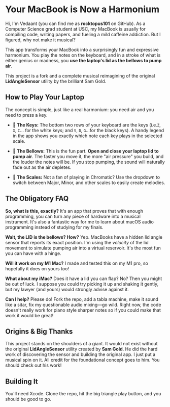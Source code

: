 # Your MacBook is Now a Harmonium

Hi, I'm Vedaant (you can find me as **rocktopus101** on GitHub). As a Computer Science grad student at USC, my MacBook is usually for compiling code, writing papers, and fueling a mild caffeine addiction. But I figured, why not make it musical?

This app transforms your MacBook into a surprisingly fun and expressive harmonium. You play the notes on the keyboard, and in a stroke of what is either genius or madness, you **use the laptop's lid as the bellows to pump air**.

This project is a fork and a complete musical reimagining of the original **LidAngleSensor** utility by the brilliant Sam Gold.

## How to Play Your Laptop

The concept is simple, just like a real harmonium: you need air and you need to press a key.

* **🎹 The Keys:** The bottom two rows of your keyboard are the keys (i.e.`Z`, `X`, `C`... for the white keys; and `S`, `D`, `G`...for the black keys). A handy legend in the app shows you exactly which note each key plays in the selected scale.

* **💨 The Bellows:** This is the fun part. **Open and close your laptop lid to pump air**. The faster you move it, the more "air pressure" you build, and the louder the notes will be. If you stop pumping, the sound will naturally fade out as the air depletes.

* **🎼 The Scales:** Not a fan of playing in Chromatic? Use the dropdown to switch between Major, Minor, and other scales to easily create melodies.

## The Obligatory FAQ

**So, what is this, exactly?**
It's an app that proves that with enough programming, you can turn any piece of hardware into a musical instrument. It's also a fantastic way for me to learn about macOS audio programming instead of studying for my finals.

**Wait, the LID is the bellows? How?**
Yep. MacBooks have a hidden lid angle sensor that reports its exact position. I'm using the *velocity* of the lid movement to simulate pumping air into a virtual reservoir. It's the most fun you can have with a hinge.

**Will it work on my M1 Mac?**
I made and tested this on my M1 pro, so hopefully it does on yours too!

**What about my iMac?**
Does it have a lid you can flap? No? Then you might be out of luck. I suppose you could try picking it up and shaking it gently, but my lawyer (and yours) would strongly advise against it.

**Can I help?**
Please do! Fork the repo, add a tabla machine, make it sound like a sitar, fix my questionable audio mixing—go wild.
Right now, the code doesn't really work for piano style sharper notes so if you could make that work it would be great!

## Origins & Big Thanks

This project stands on the shoulders of a giant. It would not exist without the original **LidAngleSensor** utility created by **Sam Gold**. He did the hard work of discovering the sensor and building the original app. I just put a musical spin on it. All credit for the foundational concept goes to him. You should check out his work!

## Building It

You'll need Xcode. Clone the repo, hit the big triangle play button, and you should be good to go.
